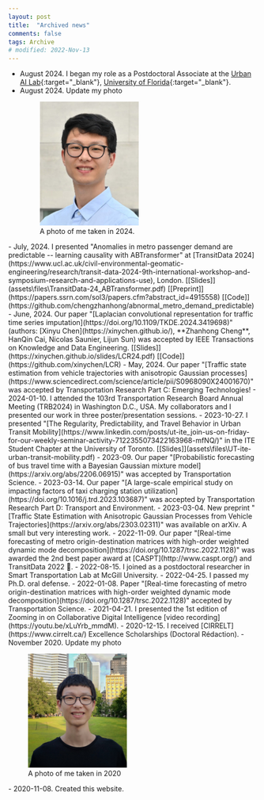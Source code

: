 ```yaml
---
layout: post
title:  "Archived news"
comments: false
tags: Archive
# modified: 2022-Nov-13
---
```

- August 2024. I began my role as a Postdoctoral Associate at the [Urban AI Lab](http://urbanailab.com//){:target="_blank"}, [University of Florida](https://www.ufl.edu/){:target="_blank"}.
- August 2024. Update my photo <figure class="right">
  <img src="assets/images/zhanhong.cheng-24.jpg" width="200" alt="My portrait"/>
  <figcaption>A photo of me taken in 2024. </figcaption>
</figure>
- July, 2024. I presented "Anomalies in metro passenger demand are predictable -- learning causality with ABTransformer" at [TransitData 2024](https://www.ucl.ac.uk/civil-environmental-geomatic-engineering/research/transit-data-2024-9th-international-workshop-and-symposium-research-and-applications-use), London. [[Slides]](assets\files\TransitData-24_ABTransformer.pdf) [[Preprint]](https://papers.ssrn.com/sol3/papers.cfm?abstract_id=4915558) [[Code]](https://github.com/chengzhanhong/abnormal_metro_demand_predictable)
- June, 2024. Our paper "[Laplacian convolutional representation for traffic time series imputation](https://doi.org/10.1109/TKDE.2024.3419698)" (authors: [Xinyu Chen](https://xinychen.github.io/), **Zhanhong Cheng**, HanQin Cai, Nicolas Saunier, Lijun Sun) was accepted by IEEE Transactions on Knowledge and Data Engineering. [[Slides]](https://xinychen.github.io/slides/LCR24.pdf) [[Code]](https://github.com/xinychen/LCR)
- May, 2024. Our paper "[Traffic state estimation from vehicle trajectories with anisotropic Gaussian processes](https://www.sciencedirect.com/science/article/pii/S0968090X24001670)" was accepted by Transportation Research Part C: Emerging Technologies!
- 2024-01-10. I attended the 103rd Transportation Research Board Annual Meeting (TRB2024) in Washington D.C., USA. My collaborators and I presented our work in three poster/presentation sessions.
- 2023-10-27. I presented "[The Regularity, Predictability, and Travel Behavior in Urban Transit Mobility](https://www.linkedin.com/posts/ut-ite_join-us-on-friday-for-our-weekly-seminar-activity-7122355073422163968-mfNQ/)" in the ITE Student Chapter at the University of Toronto. [[Slides]](assets\files\UT-ite-urban-transit-mobility.pdf)
- 2023-09. Our paper "[Probabilistic forecasting of bus travel time with a Bayesian Gaussian mixture model](https://arxiv.org/abs/2206.06915)" was accepted by Transportation Science.
- 2023-03-14. Our paper "[A large-scale empirical study on impacting factors of taxi charging station utilization](https://doi.org/10.1016/j.trd.2023.103687)" was accepted by Transportation Research Part D: Transport and Environment.
- 2023-03-04. New preprint "[Traffic State Estimation with Anisotropic Gaussian Processes from Vehicle Trajectories](https://arxiv.org/abs/2303.02311)" was available on arXiv. A small but very interesting work.
- 2022-11-09. Our paper "[Real-time forecasting of metro origin-destination matrices with high-order weighted dynamic mode decomposition](https://doi.org/10.1287/trsc.2022.1128)" was awarded the 2nd best paper award at [CASPT](http://www.caspt.org/) and TransitData 2022 🏅.
- 2022-08-15. I joined as a postdoctoral researcher in Smart Transportation Lab at McGill University.
- 2022-04-25. I passed my Ph.D. oral defense.
- 2022-01-08. Paper "[Real-time forecasting of metro origin-destination matrices with high-order weighted dynamic mode decomposition](https://doi.org/10.1287/trsc.2022.1128)" accepted by Transportation Science.
- 2021-04-21. I presented the 1st edition of Zooming in on Collaborative Digital Intelligence [video recording](https://youtu.be/xLuYrb_mmdM).
- 2020-12-15. I received [CIRRELT](https://www.cirrelt.ca/) Excellence Scholarships (Doctoral Rédaction).
- November 2020. Update my photo  <figure class="right">
  <img src="assets/images/zhanhong.cheng-20.jpg" width="200" alt="My portrait"/>
  <figcaption>A photo of me taken in 2020</figcaption>
</figure>
- 2020-11-08. Created this website.